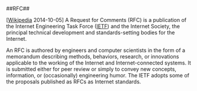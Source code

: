 ##RFC##

\[[Wikipedia](http://en.wikipedia.org/wiki/Request_for_Comments) 2014-10-05\] A Request for Comments (RFC) is a publication of the Internet Engineering Task Force ([IETF](IETF.md)) and the Internet Society, the principal technical development and standards-setting bodies for the Internet.

An RFC is authored by engineers and computer scientists in the form of a memorandum describing methods, behaviors, research, or innovations applicable to the working of the Internet and Internet-connected systems. It is submitted either for peer review or simply to convey new concepts, information, or (occasionally) engineering humor. The IETF adopts some of the proposals published as RFCs as Internet standards.
